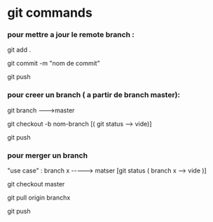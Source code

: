 # git commands
### pour mettre a jour le remote branch :

git add . 

git commit -m "nom de commit" 

git push 
### pour creer un branch ( a partir de branch master):

git branch --->master 

git checkout -b nom-branch  [( git status --> vide)]

git push  
### pour merger un branch 
"use case" : branch x -----> matser 
[git status ( branch x --> vide )]

git checkout master 

git pull origin branchx 

git push 